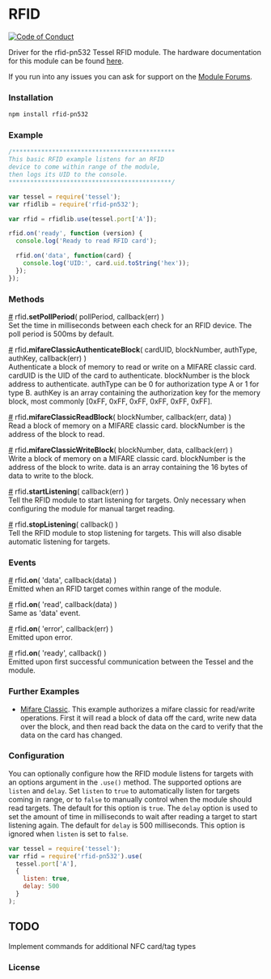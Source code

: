 # RFID
[![Code of Conduct](https://img.shields.io/badge/%E2%9D%A4-code%20of%20conduct-blue.svg?style=flat)](https://github.com/tessel/project/blob/master/CONDUCT.md)

Driver for the rfid-pn532 Tessel RFID module. The hardware documentation for this module can be found [here](https://github.com/tessel/hardware/blob/master/modules-overview.md#rfid).

If you run into any issues you can ask for support on the [Module Forums](https://forums.tessel.io/c/modules).

### Installation
```sh
npm install rfid-pn532
```
### Example
```js
/*********************************************
This basic RFID example listens for an RFID
device to come within range of the module,
then logs its UID to the console.
*********************************************/

var tessel = require('tessel');
var rfidlib = require('rfid-pn532');

var rfid = rfidlib.use(tessel.port['A']); 

rfid.on('ready', function (version) {
  console.log('Ready to read RFID card');

  rfid.on('data', function(card) {
    console.log('UID:', card.uid.toString('hex'));
  });
});
```

### Methods

&#x20;<a href="#api-rfid-setPollPeriod-pollPeriod-callback-err" name="api-rfid-setPollPeriod-pollPeriod-callback-err">#</a> rfid<b>.setPollPeriod</b>( pollPeriod, callback(err) )  
Set the time in milliseconds between each check for an RFID device. The poll period is 500ms by default.

&#x20;<a href="#api-rfid-mifareClassicAuthenticateBlock-cardUID-blockNumber-authType-authKey-callback-err" name="api-rfid-mifareClassicAuthenticateBlock-cardUID-blockNumber-authType-authKey-callback-err">#</a> rfid<b>.mifareClassicAuthenticateBlock</b>( cardUID, blockNumber, authType, authKey, callback(err) )  
Authenticate a block of memory to read or write on a MIFARE classic card. cardUID is the UID of the card to authenticate. blockNumber is the block address to authenticate. authType can be 0 for authorization type A or 1 for type B. authKey is an array containing the authorization key for the memory block, most commonly [0xFF, 0xFF, 0xFF, 0xFF, 0xFF, 0xFF].  

&#x20;<a href="#api-rfid-mifareClassicReadBlock-blockNumber-callback-err-data" name="api-rfid-mifareClassicReadBlock-blockNumber-callback-err-data">#</a> rfid<b>.mifareClassicReadBlock</b>( blockNumber, callback(err, data) )  
Read a block of memory on a MIFARE classic card. blockNumber is the address of the block to read.  

&#x20;<a href="#api-rfid-mifareClassicWriteBlock-blockNumber-data-callback-err" name="api-rfid-mifareClassicWriteBlock-blockNumber-data-callback-err">#</a> rfid<b>.mifareClassicWriteBlock</b>( blockNumber, data, callback(err) )  
Write a block of memory on a MIFARE classic card. blockNumber is the address of the block to write. data is an array containing the 16 bytes of data to write to the block.  

&#x20;<a href="#api-rfid-startListening-callback-err-Tell-the-RFID-module-to-start-listening-for-targets-Only-necessary-when-configuring-the-module-for-manual-target-reading" name="api-rfid-startListening-callback-err-Tell-the-RFID-module-to-start-listening-for-targets-Only-necessary-when-configuring-the-module-for-manual-target-reading">#</a> rfid<b>.startListening</b>( callback(err) )  
Tell the RFID module to start listening for targets. Only necessary when configuring the module for manual target reading.  

&#x20;<a href="#api-rfid-stopListening-callback-Tell-the-RFID-module-to-stop-listening-for-targets-This-will-also-disable-automatic-listening-for-targets" name="api-rfid-stopListening-callback-Tell-the-RFID-module-to-stop-listening-for-targets-This-will-also-disable-automatic-listening-for-targets">#</a> rfid<b>.stopListening</b>( callback() )  
Tell the RFID module to stop listening for targets. This will also disable automatic listening for targets.  

### Events
&#x20;<a href="#api-rfid-on-data-callback-data" name="api-rfid-on-data-callback-data">#</a> rfid<b>.on</b>( 'data', callback(data) )  
Emitted when an RFID target comes within range of the module.

&#x20;<a href="#api-rfid-on-read-callback-data" name="api-rfid-on-read-callback-data">#</a> rfid<b>.on</b>( 'read', callback(data) )  
Same as 'data' event.

&#x20;<a href="#api-rfid-on-error-callback-err" name="api-rfid-on-error-callback-err">#</a> rfid<b>.on</b>( 'error', callback(err) )  
Emitted upon error.  

&#x20;<a href="#api-rfid-on-ready-callback" name="api-rfid-on-ready-callback">#</a> rfid<b>.on</b>( 'ready', callback() )  
Emitted upon first successful communication between the Tessel and the module.

### Further Examples  
* [Mifare Classic](//github.com/tessel/rfid-pn532/blob/master/examples/mifareClassic.js). This example authorizes a mifare classic for read/write operations. First it will read a block of data off the card, write new data over the block, and then read back the data on the card to verify that the data on the card has changed.

### Configuration
You can optionally configure how the RFID module listens for targets with an options argument in the `.use()` method. The supported options are `listen` and `delay`. Set `listen` to `true` to automatically listen for targets coming in range, or to `false` to manually control when the module should read targets. The default for this option is `true`. The `delay` option is used to set the amount of time in milliseconds to wait after reading a target to start listening again. The default for `delay` is 500 milliseconds. This option is ignored when `listen` is set to `false`.
```js
var tessel = require('tessel');
var rfid = require('rfid-pn532').use(
  tessel.port['A'],
  {
    listen: true, 
    delay: 500
  }
);
```

## TODO
Implement commands for additional NFC card/tag types

### License
